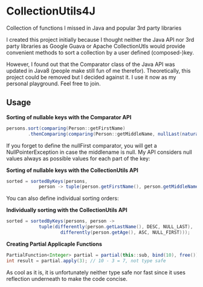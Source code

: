 # CollectionUtils4J
Collection of functions I missed in Java and popular 3rd party libraries

I created this project initially because I thought neither the Java API nor 3rd party
libraries as Google Guava or Apache CollectionUtls would provide
convenient methods to sort a collection by a user defined (composed-)key.

However, I found out that the Comparator class of the Java API was updated in Java8 (people make still fun of me therefor).
Theoretically, this project could be removed but I decided against it.
I use it now as my personal playground. Feel free to join.

## Usage

**Sorting of nullable keys with the Comparator API**

```java
persons.sort(comparing(Person::getFirstName)
        .thenComparing(comparing(Person::getMiddleName, nullLast(naturalOrder()))));
```

If you forget to define the nullFirst comparator, you will get a NullPointerException in case the middlename is null.
My API considers null values always as possible values for each part of the key:

**Sorting of nullable keys with the CollectionUtils API**

```java
sorted = sortedByKeys(persons, 
            person -> tuple(person.getFirstName(), person.getMiddleName()));
```

You can also define individual sorting orders:

**Individually sorting with the CollectionUtils API**

```java
sorted = sortedByKeys(persons, person ->
            tuple(differently(person.getLastName(), DESC, NULL_LAST),
                    differently(person.getAge(), ASC, NULL_FIRST)));
```

**Creating Partial Applicaple Functions**
```java
PartialFunction<Integer> partial = partial(this::sub, bind(10), free()); // type safe
int result = partial.apply(3); // 10 - 3 = 7, not type safe
```
As cool as it is, it is unfortunately neither type safe nor fast since it uses reflection underneath to make the code concise.
